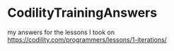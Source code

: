 # CodilityTrainingAnswers
my answers for the lessons I took on https://codility.com/programmers/lessons/1-iterations/
